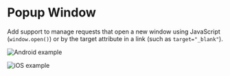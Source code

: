 # Popup Window

Add support to manage requests that open a new window using JavaScript (`window.open()`) or by the target attribute in a link (such as `target="_blank"`).

![Android example](https://user-images.githubusercontent.com/5956938/205492125-a307b986-9a1f-46ce-a26b-1eb996b96640.gif)

![iOS example](https://user-images.githubusercontent.com/5956938/205492127-1a32cd27-e0f5-4eb5-959e-88c56d93a383.gif)
